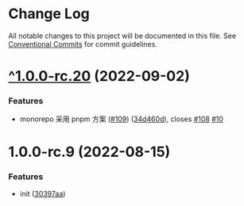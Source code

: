 # Change Log

All notable changes to this project will be documented in this file.
See [Conventional Commits](https://conventionalcommits.org) for commit guidelines.

# [^1.0.0-rc.20](https://github.com/Tencent/wujie/compare/v1.0.0-rc.12...v^1.0.0-rc.20) (2022-09-02)

### Features

- monorepo 采用 pnpm 方案 ([#109](https://github.com/Tencent/wujie/issues/109)) ([34d460d](https://github.com/Tencent/wujie/commit/34d460d36f0df6b12fab79abbf98aa45aab9826d)), closes [#108](https://github.com/Tencent/wujie/issues/108) [#10](https://github.com/Tencent/wujie/issues/10)

# 1.0.0-rc.9 (2022-08-15)

### Features

- init ([30397aa](https://github.com/Tencent/wujie/commit/30397aaa675a4d07bde278aa9d30447c7efe6625))
